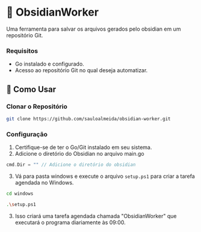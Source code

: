 # 🔄 ObsidianWorker

Uma ferramenta para salvar os arquivos gerados pelo obsidian em um repositório Git.

### Requisitos

- Go instalado e configurado.
- Acesso ao repositório Git no qual deseja automatizar.

## 🚀 Como Usar

### Clonar o Repositório

```bash
git clone https://github.com/sauloalmeida/obsidian-worker.git
```

### Configuração

1. Certifique-se de ter o Go/Git instalado em seu sistema.
2. Adicione o diretório do Obsidian no arquivo main.go
```go
cmd.Dir = "" // Adicione o diretório do obsidian
```
3. Vá para pasta windows e execute o arquivo `setup.ps1` para criar a tarefa agendada no Windows.
   
```bash
cd windows 
```
```bash
.\setup.ps1
```

3. Isso criará uma tarefa agendada chamada "ObsidianWorker" que executará o programa diariamente às 09:00.